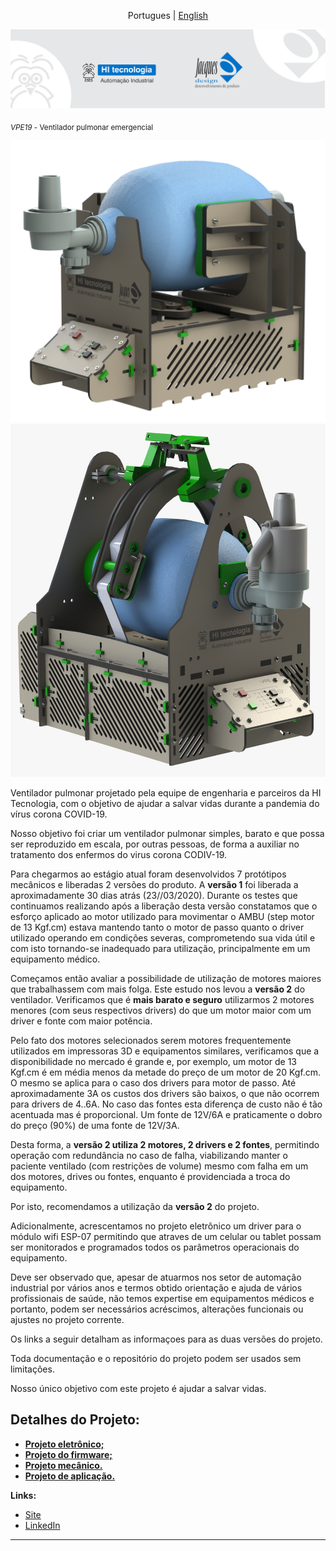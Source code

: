 <p align="center">
  <span>Portugues</span> |
  <a href="https://github.com/hitecnologia/cov19/tree/master/docs/lang/en-us#cov19">English</a>
</p>

<p align="center">
  <img src="docs/assets/banner.jpeg" >
</p>

<sub>*VPE19* - Ventilador pulmonar emergencial</sub>

<p align="center">
  <img src="docs/assets/pro6_a.png" >
  <img src="docs/assets/prot7j.jpeg" >
</p>

Ventilador pulmonar projetado pela equipe de engenharia e parceiros da HI Tecnologia, com o objetivo de ajudar a salvar vidas durante a pandemia do vírus corona COVID-19.

Nosso objetivo foi criar um ventilador pulmonar simples, barato e que possa ser reproduzido em escala, por outras pessoas, de forma a auxiliar no tratamento dos enfermos do virus corona CODIV-19.

Para chegarmos ao estágio atual foram desenvolvidos 7 protótipos mecânicos e liberadas 2 versões do produto. 
A **versão 1** foi liberada a aproximadamente 30 dias atrás (23//03/2020). 
Durante os testes que continuamos realizando após a liberação desta versão constatamos que o esforço aplicado 
ao motor utilizado para movimentar o AMBU (step motor de 13 Kgf.cm) estava mantendo tanto o motor de passo quanto 
o driver utilizado operando em condições severas, comprometendo sua vida útil e com isto tornando-se inadequado 
para utilização, principalmente em um equipamento médico. 

Começamos então avaliar a possibilidade de utilização de motores maiores que trabalhassem com mais folga. 
Este estudo nos levou a **versão 2** do ventilador. Verificamos que é **mais barato e seguro** utilizarmos 
2 motores menores (com seus respectivos drivers) do que um motor maior com um driver e fonte com maior potência. 

Pelo fato dos motores selecionados serem motores frequentemente utilizados em impressoras 3D e equipamentos similares, 
verificamos que a disponibilidade no mercado é grande e, por exemplo, um motor de 13 Kgf.cm é em média menos da metade
do preço de um motor de 20 Kgf.cm. O mesmo se aplica para o caso dos drivers para motor de passo. Até aproximadamente 3A os custos
dos drivers são baixos, o que não ocorrem para drivers de 4..6A. No caso das fontes esta diferença de custo não é tão acentuada 
mas é proporcional. Um fonte de 12V/6A e praticamente o dobro do preço (90%) de uma fonte de 12V/3A. 

Desta forma, a **versão 2 utiliza 2 motores, 2 drivers e 2 fontes**, permitindo operação com redundância no 
caso de falha, viabilizando manter o paciente ventilado (com restrições de volume) mesmo com falha em um dos motores, 
drives ou fontes, enquanto é providenciada a troca do equipamento.

Por isto, recomendamos a utilização da **versão 2** do projeto. 

Adicionalmente, acrescentamos no projeto eletrônico um driver para o módulo wifi ESP-07 permitindo
que atraves de um celular ou tablet possam ser monitorados e programados todos os parâmetros operacionais
do equipamento.

 Deve ser observado que, apesar de atuarmos nos setor de automação industrial por vários anos e termos obtido
orientação e ajuda de vários profissionais de saúde, não temos expertise em equipamentos médicos e portanto, 
podem ser necessários acréscimos, alterações funcionais ou ajustes no projeto corrente.

Os links a seguir detalham as informaçoes para as duas versões do projeto.

Toda documentação e o repositório do projeto podem ser usados ​​sem limitações.

Nosso único objetivo com este projeto é ajudar a salvar vidas.


## Detalhes do Projeto:

* **<a href="https://github.com/hitecnologia/cov19/tree/master/project/electronic">Projeto eletrônico;</a>**
* **<a href="https://github.com/hitecnologia/cov19/tree/master/project/firmware">Projeto do firmware;</a>**
* **<a href="https://github.com/hitecnologia/cov19/tree/master/project/mechanical">Projeto mecânico.</a>**
* **<a href="https://github.com/hitecnologia/cov19/tree/master/project/application">Projeto de aplicação.</a>** 


**Links:**
* [Site](https://www.hitecnologia.com.br/)
* [LinkedIn](https://www.linkedin.com/company/hi-tecnologia/)

---
